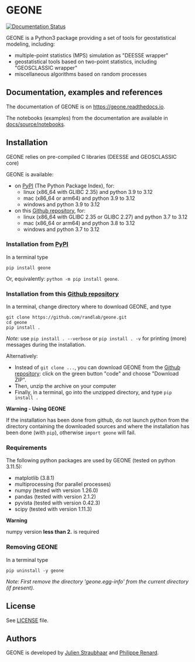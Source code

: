 # GEONE

[![Documentation Status](https://readthedocs.org/projects/geone/badge/?version=latest)](https://geone.readthedocs.io/en/latest/?badge=latest)

GEONE is a Python3 package providing a set of tools for geostatistical modeling, including:

- multiple-point statistics (MPS) simulation as "DEESSE wrapper"
- geostatistical tools based on two-point statistics, including  "GEOSCLASSIC wrapper"
- miscellaneous algorithms based on random processes

## Documentation, examples and references

The documentation of GEONE is on https://geone.readthedocs.io.

<!-- The notebooks (examples) from the documentation are available in [docs/source/notebooks](./docs/source/notebooks). -->
The notebooks (examples) from the documentation are available in [docs/source/notebooks](https://github.com/randlab/geone/tree/master/docs/source/notebooks).

## Installation

GEONE relies on pre-compiled C libraries (DEESSE and GEOSCLASSIC core)

GEONE is available:

- on [PyPI](https://pypi.org/) (The Python Package Index), for:
    - linux (x86_64 with GLIBC 2.35) and python 3.9 to 3.12
    - mac (x86_64 or arm64) and python 3.9 to 3.12
    - windows and python 3.9 to 3.12
- on this [Github repository](https://github.com/randlab/geone), for:
    - linux (x86_64 with GLIBC 2.35 or GLIBC 2.27) and python 3.7 to 3.12
    - mac (x86_64 or arm64) and python 3.8 to 3.12
    - windows and python 3.7 to 3.12

### Installation from [PyPI](https://pypi.org/)

In a terminal type 
```
pip install geone
```
Or, equivalently: `python -m pip install geone`.

### Installation from this [Github repository](https://github.com/randlab/geone)

In a terminal, change directory where to download GEONE, and type
```
git clone https://github.com/randlab/geone.git
cd geone
pip install .
```

*Note:* use `pip install . --verbose` or `pip install . -v` for printing (more) messages during the installation.

Alternatively:

- Instead of `git clone ...`, you can download GEONE from the [Github repository](https://github.com/randlab/geone): click on the green button "code" and choose "Download ZIP". 
- Then, unzip the archive on your computer
- Finally, in a terminal, go into the unzipped directory, and type `pip install .`

**Warning - Using GEONE**

If the installation has been done from github, do not launch python from the directory containing the downloaded sources and where the installation has been done (with `pip`), otherwise `import geone` will fail.

### Requirements

The following python packages are used by GEONE (tested on python 3.11.5):

- matplotlib (3.8.1)
- multiprocessing (for parallel processes)
- numpy (tested with version 1.26.0)
- pandas (tested with version 2.1.2)
- pyvista (tested with version 0.42.3)
- scipy (tested with version 1.11.3)

**Warning**

numpy version **less than 2.** is required

### Removing GEONE
In a terminal type 

`pip uninstall -y geone`

*Note: First remove the directory 'geone.egg-info' from the current directory (if present).*

<!--
## References

### Some references about DEESSE
- J. Straubhaar, P. Renard (2021) Conditioning Multiple-Point Statistics Simulation to Inequality Data. Earth and Space Science, [doi:10.1029/2020EA001515](https://dx.doi.org/10.1029/2020EA001515)
- J. Straubhaar, P. Renard, T. Chugunova (2020) Multiple-point statistics using multi-resolution images. Stochastic Environmental Research and Risk Assessment 20, 251-273, [doi:10.1007/s00477-020-01770-8](https://dx.doi.org/10.1007/s00477-020-01770-8)
- J. Straubhaar, P. Renard, G. Mariethoz (2016) Conditioning multiple-point statistics simulations to block data. Spatial Statistics 16, 53-71, [doi:10.1016/j.spasta.2016.02.005](https://dx.doi.org/10.1016/j.spasta.2016.02.005)
- G. Mariethoz, J. Straubhaar, P. Renard, T. Chugunova, P. Biver (2015) Constraining distance-based multipoint simulations to proportions and trends. Environmental Modelling & Software 72, 184-197, [doi:10.1016/j.envsoft.2015.07.007](https://dx.doi.org/10.1016/j.envsoft.2015.07.007)
- G. Mariethoz, P. Renard, J. Straubhaar (2010) The Direct Sampling method to perform multiple-point geostatistical simulation. Water Resources Research 46, W11536, [doi:10.1029/2008WR007621](https://dx.doi.org/10.1029/2008WR007621)

### Reference about DEESSEX
- A. Comunian, P. Renard, J. Straubhaar (2012) 3D multiple-point statistics simulation using 2D training images. Computers & Geosciences 40, 49-65, [doi:10.1016/j.cageo.2011.07.009](https://dx.doi.org/10.1016/j.cageo.2011.07.009)

### Some references about GRF
- J. W. Cooley and J. W. Tukey (1965) An algorithm for machine calculation of complex fourier series. Mathematics of Computation 19(90):297-301, [doi:10.2307/2003354](https://dx.doi.org/10.2307/2003354)
- C. R. Dietrich and G. N. Newsam (1993) A fast and exact method for multidimensional gaussian stochastic simulations. Water Resources Research 29(8):2861-2869, [doi:10.1029/93WR01070](https://dx.doi.org/10.1029/93WR01070)
- A. T. A. Wood and G. Chan (1994) Simulation of stationary gaussian processes in [0,1]^d. Journal of Computational and Graphical Statistics 3(4):409-432, [doi:10.2307/1390903](https://dx.doi.org/10.2307/1390903)

### Other references 
- C. Lantuéjoul (2002) Geostatistical Simulation, Models and Algorithms. Springer Verlag, Berlin, 256 p.
 -->

## License

<!-- See [LICENSE](LICENSE) file. -->
<!-- See [LICENSE](https://geone.readthedocs.io/en/latest/LICENSE.html) file. -->
See [LICENSE](https://github.com/randlab/geone/blob/master/LICENSE) file.

## Authors
GEONE is developed by [Julien Straubhaar](https://www.unine.ch/philippe.renard/home/the-team/julien-straubhaar.html) and [Philippe Renard](https://www.unine.ch/philippe.renard/home/the-team/philippe-renard.html).
